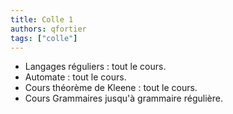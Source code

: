 ```yaml
---
title: Colle 1
authors: qfortier
tags: ["colle"]
---
```


- Langages réguliers : tout le cours.
- Automate : tout le cours.
- Cours théorème de Kleene : tout le cours.
- Cours Grammaires jusqu'à grammaire régulière.
